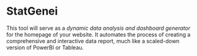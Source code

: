 # StatGenei
This tool will serve as a *dynamic data analysis and dashboard generator* for the homepage of your website. It automates the process of creating a comprehensive and interactive data report, much like a scaled-down version of PowerBI or Tableau.

